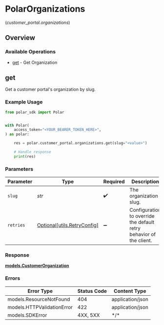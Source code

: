 # PolarOrganizations
(*customer_portal.organizations*)

## Overview

### Available Operations

* [get](#get) - Get Organization

## get

Get a customer portal's organization by slug.

### Example Usage

<!-- UsageSnippet language="python" operationID="customer_portal:organizations:get" method="get" path="/v1/customer-portal/organizations/{slug}" -->
```python
from polar_sdk import Polar


with Polar(
    access_token="<YOUR_BEARER_TOKEN_HERE>",
) as polar:

    res = polar.customer_portal.organizations.get(slug="<value>")

    # Handle response
    print(res)

```

### Parameters

| Parameter                                                           | Type                                                                | Required                                                            | Description                                                         |
| ------------------------------------------------------------------- | ------------------------------------------------------------------- | ------------------------------------------------------------------- | ------------------------------------------------------------------- |
| `slug`                                                              | *str*                                                               | :heavy_check_mark:                                                  | The organization slug.                                              |
| `retries`                                                           | [Optional[utils.RetryConfig]](../../models/utils/retryconfig.md)    | :heavy_minus_sign:                                                  | Configuration to override the default retry behavior of the client. |

### Response

**[models.CustomerOrganization](../../models/customerorganization.md)**

### Errors

| Error Type                 | Status Code                | Content Type               |
| -------------------------- | -------------------------- | -------------------------- |
| models.ResourceNotFound    | 404                        | application/json           |
| models.HTTPValidationError | 422                        | application/json           |
| models.SDKError            | 4XX, 5XX                   | \*/\*                      |